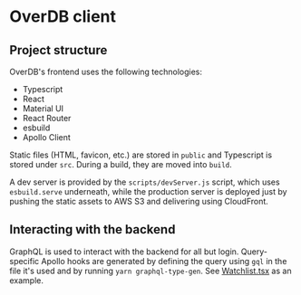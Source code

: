 # OverDB client

## Project structure

OverDB's frontend uses the following technologies:

- Typescript
- React
- Material UI
- React Router
- esbuild
- Apollo Client

Static files (HTML, favicon, etc.) are stored in `public` and Typescript is stored under `src`. During a build, they are moved into `build`.

A dev server is provided by the `scripts/devServer.js` script, which uses `esbuild.serve` underneath, while the production server is deployed just by pushing the static assets to AWS S3 and delivering using CloudFront.

## Interacting with the backend

GraphQL is used to interact with the backend for all but login. Query-specific Apollo hooks are generated by defining the query using `gql` in the file it's used and by running `yarn graphql-type-gen`. See [Watchlist.tsx](./src/watchlist/Watchlist.tsx) as an example.

